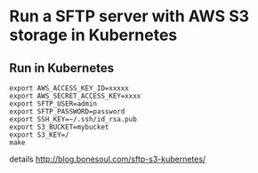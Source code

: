 # Run a SFTP server with AWS S3 storage in Kubernetes




## Run in Kubernetes
```
export AWS_ACCESS_KEY_ID=xxxxx
export AWS_SECRET_ACCESS_KEY=xxxx
export SFTP_USER=admin
export SFTP_PASSWORD=password
export SSH_KEY=~/.ssh/id_rsa.pub
export S3_BUCKET=mybucket
export S3_KEY=/
make
```

details http://blog.bonesoul.com/sftp-s3-kubernetes/